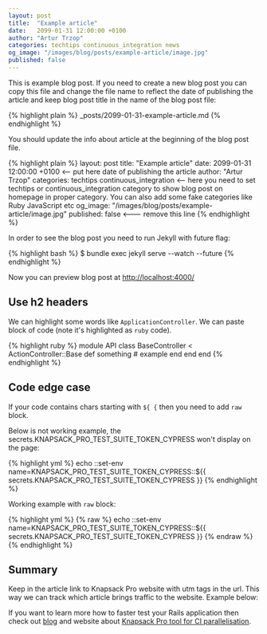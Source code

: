 ```yaml
---
layout: post
title:  "Example article"
date:   2099-01-31 12:00:00 +0100
author: "Artur Trzop"
categories: techtips continuous_integration news
og_image: "/images/blog/posts/example-article/image.jpg"
published: false
---
```


This is example blog post. If you need to create a new blog post you can copy this file and change the file name to reflect the date of publishing the article and keep blog post title in the name of the blog post file:

{% highlight plain %}
_posts/2099-01-31-example-article.md
{% endhighlight %}

You should update the info about article at the beginning of the blog post file.

{% highlight plain %}
layout: post
title:  "Example article"
date:   2099-01-31 12:00:00 +0100 <-- put here date of publishing the article
author: "Artur Trzop"
categories: techtips continuous_integration <-- here you need to set techtips or continuous_integration category
                                                to show blog post on homepage in proper category.
                                                You can also add some fake categories like Ruby JavaScript etc
og_image: "/images/blog/posts/example-article/image.jpg"
published: false <--- remove this line
{% endhighlight %}

In order to see the blog post you need to run Jekyll with future flag:

{% highlight bash %}
$ bundle exec jekyll serve --watch --future
{% endhighlight %}

Now you can preview blog post at [http://localhost:4000/](http://localhost:4000/2099/example-article)

## Use h2 headers

We can highlight some words like `ApplicationController`. We can paste block of code (note it's highlighted as `ruby` code).

{% highlight ruby %}
module API
  class BaseController < ActionController::Base
    def something
      # example
    end
  end
end
{% endhighlight %}

## Code edge case

If your code contains chars starting with `${ {` then you need to add `raw` block.

Below is not working example, the secrets.KNAPSACK_PRO_TEST_SUITE_TOKEN_CYPRESS won't display on the page:

{% highlight yml %}
echo ::set-env name=KNAPSACK_PRO_TEST_SUITE_TOKEN_CYPRESS::${{ secrets.KNAPSACK_PRO_TEST_SUITE_TOKEN_CYPRESS }}
{% endhighlight %}

Working example with `raw` block:

{% highlight yml %}
{% raw %}
echo ::set-env name=KNAPSACK_PRO_TEST_SUITE_TOKEN_CYPRESS::${{ secrets.KNAPSACK_PRO_TEST_SUITE_TOKEN_CYPRESS }}
{% endraw %}
{% endhighlight %}

## Summary

Keep in the article link to Knapsack Pro website with utm tags in the url. This way we can track which article brings traffic to the website. Example below:

If you want to learn more how to faster test your Rails application then check out <a href="/">blog</a> and website about <a href="https://knapsackpro.com?utm_source=docs_knapsackpro&utm_medium=blog_post&utm_campaign=example-article">Knapsack Pro tool for CI parallelisation</a>.
